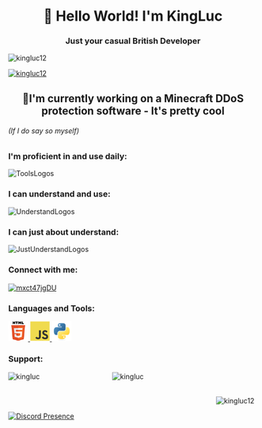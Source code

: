 <h1 align="center">👋 Hello World! I'm KingLuc</h1>
<h3 align="center">Just your casual British Developer</h3>

<p align="left"> <img src="https://komarev.com/ghpvc/?username=kingluc12&label=Views&color=000000&style=plastic" alt="kingluc12" /> </p>

<p align="left"> <a href="https://github.com/ryo-ma/github-profile-trophy"><img src="https://github-profile-trophy.vercel.app/?username=kingluc12" alt="kingluc12" /></a> </p>

<h2 align="center"> 🚧I'm currently working on a Minecraft DDoS protection software - It's pretty cool</h2>
<h6 alight="center">(If I do say so myself)</h6>

<h3 align="left">I'm proficient in and use daily:</h3>

![ToolsLogos](https://skillicons.dev/icons?i=js,nodejs,express,discordjs,html,github,vscode,mongodb,lua,discord)

<h3 align="left">I can understand and use:</h3>

![UnderstandLogos](https://skillicons.dev/icons?i=docker,bash,git,python,nginx)

<h3 align="left">I can just about understand:</h3>

![JustUnderstandLogos](https://skillicons.dev/icons?i=java)

<h3 align="left">Connect with me:</h3>
<p align="left">
<a href="https://discord.gg/mxct47jgDU" target="blank"><img align="center" src="https://raw.githubusercontent.com/rahuldkjain/github-profile-readme-generator/master/src/images/icons/Social/discord.svg" alt="mxct47jgDU" height="30" width="40" /></a>
</p>

<h3 align="left">Languages and Tools:</h3>
<p align="left"> <a href="https://www.w3.org/html/" target="_blank" rel="noreferrer"> <img src="https://raw.githubusercontent.com/devicons/devicon/master/icons/html5/html5-original-wordmark.svg" alt="html5" width="40" height="40"/> </a> <a href="https://developer.mozilla.org/en-US/docs/Web/JavaScript" target="_blank" rel="noreferrer"> <img src="https://raw.githubusercontent.com/devicons/devicon/master/icons/javascript/javascript-original.svg" alt="javascript" width="40" height="40"/> </a> <a href="https://www.python.org" target="_blank" rel="noreferrer"> <img src="https://raw.githubusercontent.com/devicons/devicon/master/icons/python/python-original.svg" alt="python" width="40" height="40"/> </a> </p>

<h3 align="left">Support:</h3>
<p><a href="https://www.buymeacoffee.com/kingluc"> <img align="left" src="https://cdn.buymeacoffee.com/buttons/v2/default-yellow.png" height="50" width="210" alt="kingluc" /></a><a href="https://ko-fi.com/kingluc"> <img align="left" src="https://cdn.ko-fi.com/cdn/kofi3.png?v=3" height="50" width="210" alt="kingluc" /></a></p><br><br>

<p><img align="center" src="https://github-readme-stats.vercel.app/api/top-langs?username=kingluc12&show_icons=true&locale=en&layout=compact" alt="kingluc12" /></p>

[![Discord Presence](https://lanyard.cnrad.dev/api/788654369225703429)](https://discord.com/users/788654369225703429)
